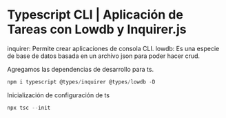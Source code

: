 
# Typescript CLI | Aplicación de Tareas con Lowdb y Inquirer.js

inquirer: Permite crear aplicaciones de consola CLI.
lowdb: Es una especie de base de datos basada en un archivo json para poder hacer crud.

Agregamos las dependencias de desarrollo para ts.

```powershell
npm i typescript @types/inquirer @types/lowdb -D
```

Inicialización de configuración de ts
```powershell
npx tsc --init
```